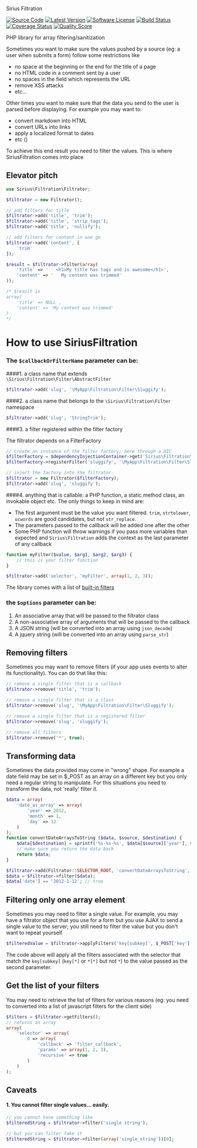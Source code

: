 Sirius Filtration

[![Source Code](http://img.shields.io/badge/source-siriusphp/filtration-blue.svg?style=flat-square)](https://github.com/siriusphp/filtration)
[![Latest Version](https://img.shields.io/packagist/v/siriusphp/filtration.svg?style=flat-square)](https://github.com/siriusphp/filtration/releases)
[![Software License](https://img.shields.io/badge/license-MIT-brightgreen.svg?style=flat-square)](https://github.com/siriusphp/filtration/blob/master/LICENSE)
[![Build Status](https://img.shields.io/travis/siriusphp/filtration/master.svg?style=flat-square)](https://travis-ci.org/siriusphp/filtration)
[![Coverage Status](https://img.shields.io/scrutinizer/coverage/g/siriusphp/filtration.svg?style=flat-square)](https://scrutinizer-ci.com/g/siriusphp/filtration/code-structure)
[![Quality Score](https://img.shields.io/scrutinizer/g/siriusphp/filtration.svg?style=flat-square)](https://scrutinizer-ci.com/g/siriusphp/filtration)

PHP library for array filtering/sanitization

Sometimes you want to make sure the values pushed by a source (eg: a user when submits a form) follow some restrictions like

- no space at the beginning or the end for the title of a page
- no HTML code in a comment sent by a user
- no spaces in the field which represents the URL
- remove XSS attacks
- etc...

Other times you want to make sure that the data you send to the user is parsed before displaying. For example you may want to:

- convert markdown into HTML
- convert URLs into links
- apply a localized format to dates
- etc ()

To achieve this end result you need to filter the values. This is where SiriusFiltration comes into place

## Elevator pitch

```php
use Sirius\Filtration\Filtrator;

$filtrator = new Filtrator();

// add filters for title
$filtrator->add('title', 'trim');
$filtrator->add('title', 'strip_tags');
$filtrator->add('title', 'nullify');

// add filters for content in one go
$filtrator->add('content', [
	'trim'
]);

$result = $filtrator->filter(array(
	'title' => '   <h1>My title has tags and is awesome</h1>',
	'content' => '   My content was trimmed'
));

/* $result is
array(
	'title' => NULL ,
	'content' => 'My content was trimmed'
)
*/
```

# How to use SiriusFiltration

### The `$callbackOrFilterName` parameter can be:

####1. a class name that extends `\Sirius\Filtration\Filter\AbstractFilter`
```php
$filtrator->add('slug', '\MyApp\Filtration\Filter\Sluggify');
```

####2. a class name that belongs to the `\Sirius\Filtration\Filter` namespace
```php
$filtrator->add('slug', 'StringTrim');
```

####3. a filter registered within the filter factory

The filtrator depends on a FilterFactory
```php
// create an instance of the filter factory; here through a DIC
$filterFactory = $dependencyInjectionContainer->get('Sirius\Filtration\FilterFactory');
$filterFactory->registerFilter('sluggify', '\MyApp\Filtration\Filter\Sluggify');

// inject the factory into the filtrator
$filtrator = new Filtrator($filterFactory);
$filtrator->add('slug', 'sluggify');
```

####4. anything that is callable: a PHP function, a static method class, an invokable object etc.
The only things to keep in mind are:

- The first argument must be the value you want filtered. `trim`, `strtolower`, `ucwords` are good candidates, but not `str_replace`.
- The parameters passed to the callback will be added one after the other
- Some PHP function will throw warnings if you pass more variables than expected and `Sirius\Filtration` adds the context as the last parameter of any callback

```php
function myFilter($value, $arg1, $arg2, $arg3) {
    // this is your filter function
}

$filtrator->add('selector', 'myFilter', array(1, 2, 3));
```

The library comes with a list of [built-in filters](docs/filters.md)

### the `$options` parameter can be:

1. An associative array that will be passed to the filtrator class
2. A non-associative array of arguments that will be passed to the callback
3. A JSON string (will be converted into an array using `json_decode`)
4. A jquery string (will be converted into an array using `parse_str`)

## Removing filters

Sometimes you may want to remove filters (if your app uses events to alter its functionality).
You can do that like this:

```php
// remove a single filter that is a callback
$filtrator->remove('title', 'trim');

// remove a single filter that is a class
$filtrator->remove('slug', '\MyApp\Filtration\Filter\Sluggify');

// remove a single filter that is a registered filter
$filtrator->remove('slug', 'sluggify');

// remove all filters
$filtrator->remove('*', true);
```
    
## Transforming data

Sometimes the data provided may come in "wrong" shape. For example a date field may be set in $_POST as an array on a different key but you only need a regular string to manipulate.
For this situations you need to transform the data, not 'really' filter it.

```php
$data = array(
    'date_as_array' => array(
        'year' => 2012,
        'month' => 1,
    	'day' => 12
    )
);
function convertDateArraysToString ($data, $source, $destination) {
	$data[$destination] = sprintf('%s-%s-%s', $data[$source]['year'], $data[$source]['month'], $data[$source]['day']);
	// make sure you return the data back
	return $data;
}

$filtrator->add(Filtrator::SELECTOR_ROOT, 'convertDateArraysToString', array('date_as_array', 'date'));
$data = $filtrator->filter($data);
$data['date'] == '2012-1-12'; // true
```

## Filtering only one array element

Sometimes you may need to filter a single value. For example, you may have a filtrator object that you use for a form but you use AJAX to send a single value to the server; you still need to filter the value but you don't want to repeat yourself

```php
$filteredValue = $filtrator->applyFilters('key[subkey]', $_POST['key']['subkey']);
```
The code above will apply all the filters associated with the selector that match the `key[subkey]` (`key[*]` or `*[*]` but not `*`) to the value passed as the second parameter.

## Get the list of your filters

You may need to retrieve the list of filters for various reasons (eg: you need to converted into a list of javascript filters for the client side)
```php
$filters = $filtrator->getFilters();
// returns an array
array(
    'selector' => array(
        0 => array(
            'callback' => 'filter_callback',
            'params' => array(1, 2, 3),
            'recursive' => true
        )
    )
);
```

## Caveats

#### 1. You cannot filter single values... easily.

```php
// you cannot have something like
$filteredString = $filtrator->filter('single string');

// but you can filter fake it
$filteredString = $filtrator->filter(array('single_string'))[0];
```
